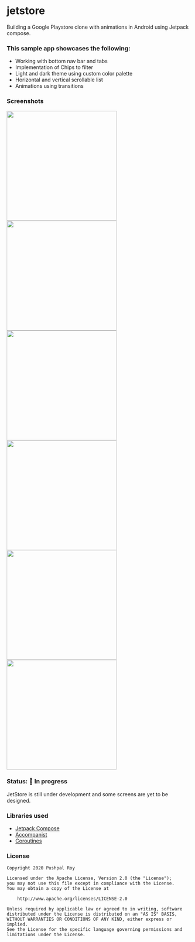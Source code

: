 # jetstore
Building a Google Playstore clone with animations in Android using Jetpack compose.

### This sample app showcases the following:

 * Working with bottom nav bar and tabs
 * Implementation of Chips to filter
 * Light and dark theme using custom color palette
 * Horizontal and vertical scrollable list
 * Animations using transitions

### Screenshots
<img src="screenshots/demo.gif" width=300 /> <img src="screenshots/screenshot_4.png" width=300 /> <img src="screenshots/screenshot_5.png" width=300 />
<br>
<img src="screenshots/screenshot_6.png" width=300 /> <img src="screenshots/screenshot_2.png" width=300 /> <img src="screenshots/screenshot_3.png" width=300 />

### Status: 🚧 In progress
<p>JetStore is still under development and some screens are yet to be designed.</p>

### Libraries used

* [Jetpack Compose]
* [Accompanist]
* [Coroutines]

[Jetpack Compose]: https://developer.android.com/jetpack/compose
[Accompanist]: https://github.com/chrisbanes/accompanist
[Coroutines]: https://developer.android.com/kotlin/coroutines

### License
```
Copyright 2020 Pushpal Roy

Licensed under the Apache License, Version 2.0 (the "License");
you may not use this file except in compliance with the License.
You may obtain a copy of the License at

    http://www.apache.org/licenses/LICENSE-2.0

Unless required by applicable law or agreed to in writing, software
distributed under the License is distributed on an "AS IS" BASIS,
WITHOUT WARRANTIES OR CONDITIONS OF ANY KIND, either express or implied.
See the License for the specific language governing permissions and
limitations under the License.
```
